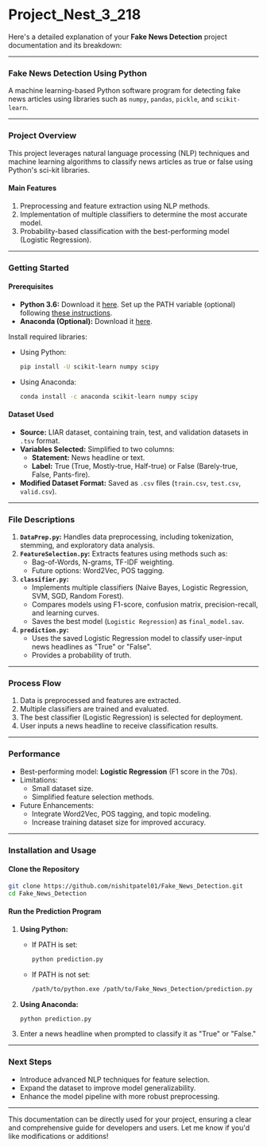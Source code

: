 # Project_Nest_3_218

Here's a detailed explanation of your **Fake News Detection** project documentation and its breakdown:

---

### **Fake News Detection Using Python**
A machine learning-based Python software program for detecting fake news articles using libraries such as `numpy`, `pandas`, `pickle`, and `scikit-learn`.

---

### **Project Overview**
This project leverages natural language processing (NLP) techniques and machine learning algorithms to classify news articles as true or false using Python's sci-kit libraries.

#### **Main Features**
1. Preprocessing and feature extraction using NLP methods.
2. Implementation of multiple classifiers to determine the most accurate model.
3. Probability-based classification with the best-performing model (Logistic Regression).

---

### **Getting Started**

#### **Prerequisites**
- **Python 3.6:** Download it [here](https://www.python.org/downloads/). Set up the PATH variable (optional) following [these instructions](https://www.pythoncentral.io/add-python-to-path-python-is-not-recognized-as-an-internal-or-external-command/).
- **Anaconda (Optional):** Download it [here](https://www.anaconda.com/download/).

Install required libraries:
- Using Python:
  ```bash
  pip install -U scikit-learn numpy scipy
  ```
- Using Anaconda:
  ```bash
  conda install -c anaconda scikit-learn numpy scipy
  ```

#### **Dataset Used**
- **Source:** LIAR dataset, containing train, test, and validation datasets in `.tsv` format.
- **Variables Selected:** Simplified to two columns:
  - **Statement:** News headline or text.
  - **Label:** True (True, Mostly-true, Half-true) or False (Barely-true, False, Pants-fire).
- **Modified Dataset Format:** Saved as `.csv` files (`train.csv`, `test.csv`, `valid.csv`).

---

### **File Descriptions**

1. **`DataPrep.py`:** Handles data preprocessing, including tokenization, stemming, and exploratory data analysis.
2. **`FeatureSelection.py`:** Extracts features using methods such as:
   - Bag-of-Words, N-grams, TF-IDF weighting.
   - Future options: Word2Vec, POS tagging.
3. **`classifier.py`:**
   - Implements multiple classifiers (Naive Bayes, Logistic Regression, SVM, SGD, Random Forest).
   - Compares models using F1-score, confusion matrix, precision-recall, and learning curves.
   - Saves the best model (`Logistic Regression`) as `final_model.sav`.
4. **`prediction.py`:**
   - Uses the saved Logistic Regression model to classify user-input news headlines as "True" or "False".
   - Provides a probability of truth.

---

### **Process Flow**
1. Data is preprocessed and features are extracted.
2. Multiple classifiers are trained and evaluated.
3. The best classifier (Logistic Regression) is selected for deployment.
4. User inputs a news headline to receive classification results.

---

### **Performance**
- Best-performing model: **Logistic Regression** (F1 score in the 70s).
- Limitations:
  - Small dataset size.
  - Simplified feature selection methods.
- Future Enhancements:
  - Integrate Word2Vec, POS tagging, and topic modeling.
  - Increase training dataset size for improved accuracy.

---

### **Installation and Usage**

#### **Clone the Repository**
```bash
git clone https://github.com/nishitpatel01/Fake_News_Detection.git
cd Fake_News_Detection
```

#### **Run the Prediction Program**
1. **Using Python:**
   - If PATH is set:
     ```bash
     python prediction.py
     ```
   - If PATH is not set:
     ```bash
     /path/to/python.exe /path/to/Fake_News_Detection/prediction.py
     ```
2. **Using Anaconda:**
   ```bash
   python prediction.py
   ```

3. Enter a news headline when prompted to classify it as "True" or "False."

---

### **Next Steps**
- Introduce advanced NLP techniques for feature selection.
- Expand the dataset to improve model generalizability.
- Enhance the model pipeline with more robust preprocessing.

---

This documentation can be directly used for your project, ensuring a clear and comprehensive guide for developers and users. Let me know if you'd like modifications or additions!
